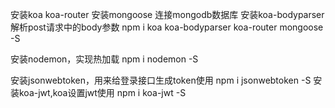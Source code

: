 安装koa  koa-router
安装mongoose 连接mongodb数据库
安装koa-bodyparser 解析post请求中的body参数
npm i koa koa-bodyparser koa-router mongoose -S

安装nodemon，实现热加载
npm i nodemon -S

安装jsonwebtoken，用来给登录接口生成token使用
npm i jsonwebtoken -S
安装koa-jwt,koa设置jwt使用
npm i koa-jwt -S






